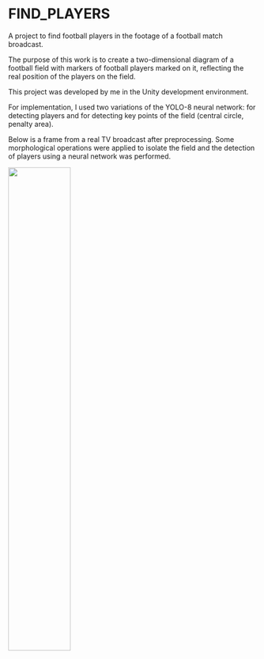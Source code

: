 # FIND_PLAYERS
A project to find football players in the footage of a football match broadcast.

The purpose of this work is to create a two-dimensional diagram of a football field with markers of football players marked on it, reflecting the real position of the players on the field.

This project was developed by me in the Unity development environment.

For implementation, I used two variations of the YOLO-8 neural network: for detecting players and for detecting key points of the field (central circle, penalty area).

Below is a frame from a real TV broadcast after preprocessing. Some morphological operations were applied to isolate the field and the detection of players using a neural network was performed.


<img src="https://github.com/zhernakov14/FIND_PLAYERS/assets/54941157/67bd5864-88b3-4c82-b9ae-54aa8fa3f8e6" width=50% height=50%> 
